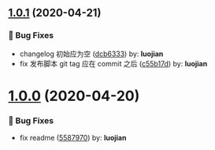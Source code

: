 ## [1.0.1](https://github.com/whu-luojian/template-vue-component/compare/v1.0.0...v1.0.1) (2020-04-21)


### 🐛 Bug Fixes

* changelog 初始应为空 ([dcb6333](https://github.com/whu-luojian/template-vue-component/commit/dcb6333)) by: **luojian**
* fix 发布脚本 git tag 应在 commit 之后 ([c55b17d](https://github.com/whu-luojian/template-vue-component/commit/c55b17d)) by: **luojian**



# [1.0.0](https://github.com/whu-luojian/template-vue-component/compare/5587970...v1.0.0) (2020-04-20)


### 🐛 Bug Fixes

* fix readme ([5587970](https://github.com/whu-luojian/template-vue-component/commit/5587970)) by: **luojian**



